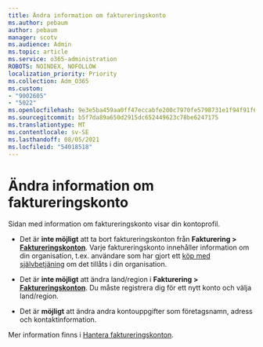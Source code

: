 ```yaml
---
title: Ändra information om faktureringskonto
ms.author: pebaum
author: pebaum
manager: scotv
ms.audience: Admin
ms.topic: article
ms.service: o365-administration
ROBOTS: NOINDEX, NOFOLLOW
localization_priority: Priority
ms.collection: Adm_O365
ms.custom:
- "9002605"
- "5022"
ms.openlocfilehash: 9e3e5ba459aa0ff47eccabfe200c7970fe5798731e1f94f91f6f9b059b74ffde
ms.sourcegitcommit: b5f7da89a650d2915dc652449623c78be6247175
ms.translationtype: MT
ms.contentlocale: sv-SE
ms.lasthandoff: 08/05/2021
ms.locfileid: "54018518"
---
```

# <a name="change-billing-account-information"></a>Ändra information om faktureringskonto

Sidan med information om faktureringskonto visar din kontoprofil.

- Det är **inte möjligt** att ta bort faktureringskonton från **Fakturering > [Faktureringskonton](https://go.microsoft.com/fwlink/p/?linkid=2084771)**. Varje faktureringskonto innehåller information om din organisation, t.ex. användare som har gjort ett [köp med självbetjäning](https://docs.microsoft.com/microsoft-365/commerce/subscriptions/manage-self-service-purchases-admins) om det tillåts i din organisation. 

- Det är **inte möjligt** att ändra land/region i **Fakturering > [Faktureringskonton](https://go.microsoft.com/fwlink/p/?linkid=2084771)**. Du måste registrera dig för ett nytt konto och välja land/region. 

- Det är **möjligt** att ändra andra kontouppgifter som företagsnamn, adress och kontaktinformation. 

Mer information finns i [Hantera faktureringskonton](https://docs.microsoft.com/microsoft-365/commerce/manage-billing-accounts). 
